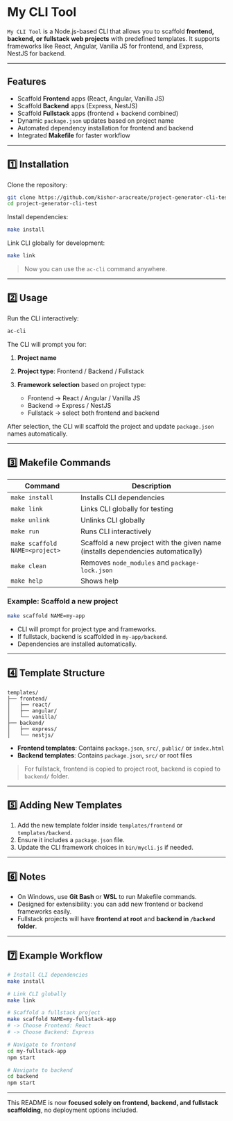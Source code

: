# My CLI Tool

`My CLI Tool` is a Node.js-based CLI that allows you to scaffold **frontend, backend, or fullstack web projects** with predefined templates. It supports frameworks like React, Angular, Vanilla JS for frontend, and Express, NestJS for backend.

---

## Features

* Scaffold **Frontend** apps (React, Angular, Vanilla JS)
* Scaffold **Backend** apps (Express, NestJS)
* Scaffold **Fullstack** apps (frontend + backend combined)
* Dynamic `package.json` updates based on project name
* Automated dependency installation for frontend and backend
* Integrated **Makefile** for faster workflow

---

## 1️⃣ Installation

Clone the repository:

```bash
git clone https://github.com/kishor-aracreate/project-generator-cli-test.git
cd project-generator-cli-test
```

Install dependencies:

```bash
make install
```

Link CLI globally for development:

```bash
make link
```

> Now you can use the `ac-cli` command anywhere.

---

## 2️⃣ Usage

Run the CLI interactively:

```bash
ac-cli
```

The CLI will prompt you for:

1. **Project name**
2. **Project type**: Frontend / Backend / Fullstack
3. **Framework selection** based on project type:

   * Frontend → React / Angular / Vanilla JS
   * Backend → Express / NestJS
   * Fullstack → select both frontend and backend

After selection, the CLI will scaffold the project and update `package.json` names automatically.

---

## 3️⃣ Makefile Commands

| Command                        | Description                                                                      |
| ------------------------------ | -------------------------------------------------------------------------------- |
| `make install`                 | Installs CLI dependencies                                                        |
| `make link`                    | Links CLI globally for testing                                                   |
| `make unlink`                  | Unlinks CLI globally                                                             |
| `make run`                     | Runs CLI interactively                                                           |
| `make scaffold NAME=<project>` | Scaffold a new project with the given name (installs dependencies automatically) |
| `make clean`                   | Removes `node_modules` and `package-lock.json`                                   |
| `make help`                    | Shows help                                                                       |

### Example: Scaffold a new project

```bash
make scaffold NAME=my-app
```

* CLI will prompt for project type and frameworks.
* If fullstack, backend is scaffolded in `my-app/backend`.
* Dependencies are installed automatically.

---

## 4️⃣ Template Structure

```
templates/
├── frontend/
│   ├── react/
│   ├── angular/
│   └── vanilla/
├── backend/
│   ├── express/
│   └── nestjs/
```

* **Frontend templates**: Contains `package.json`, `src/`, `public/` or `index.html`
* **Backend templates**: Contains `package.json`, `src/` or root files

> For fullstack, frontend is copied to project root, backend is copied to `backend/` folder.

---

## 5️⃣ Adding New Templates

1. Add the new template folder inside `templates/frontend` or `templates/backend`.
2. Ensure it includes a `package.json` file.
3. Update the CLI framework choices in `bin/mycli.js` if needed.

---

## 6️⃣ Notes

* On Windows, use **Git Bash** or **WSL** to run Makefile commands.
* Designed for extensibility: you can add new frontend or backend frameworks easily.
* Fullstack projects will have **frontend at root** and **backend in `/backend` folder**.

---

## 7️⃣ Example Workflow

```bash
# Install CLI dependencies
make install

# Link CLI globally
make link

# Scaffold a fullstack project
make scaffold NAME=my-fullstack-app
# -> Choose Frontend: React
# -> Choose Backend: Express

# Navigate to frontend
cd my-fullstack-app
npm start

# Navigate to backend
cd backend
npm start
```

---

This README is now **focused solely on frontend, backend, and fullstack scaffolding**, no deployment options included.

